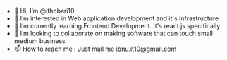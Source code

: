 - 👋 Hi, I’m @ithobari10
- 👀 I’m interested in Web application development and it's infrastructure
- 🌱 I’m currently learning Frontend Development. It's react.js specifically
- 💞️ I’m looking to collaborate on making software that can touch small medium business
- 📫 How to reach me : Just mail me ibnu.it10@gmail.com

<!---
ithobari10/ithobari10 is a ✨ special ✨ repository because its `README.md` (this file) appears on your GitHub profile.
You can click the Preview link to take a look at your changes.
--->
